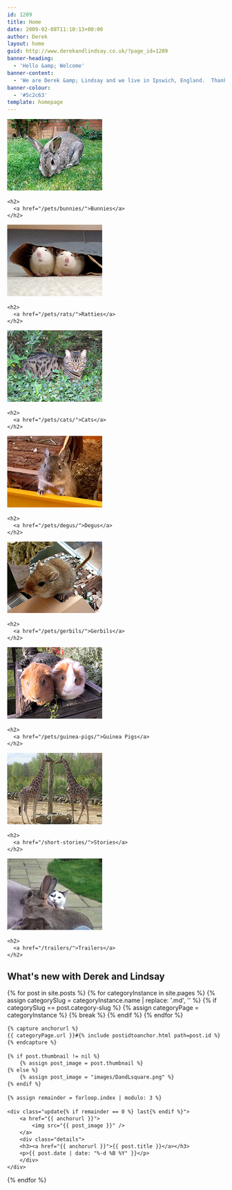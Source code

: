 ```yaml
---
id: 1209
title: Home
date: 2009-02-08T11:10:13+00:00
author: Derek
layout: home
guid: http://www.derekandlindsay.co.uk/?page_id=1209
banner-heading:
  - 'Hello &amp; Welcome'
banner-content:
  - 'We are Derek &amp; Lindsay and we live in Ipswich, England.  Thank you for visiting us as we share some of our favourite things.  From tales about the beautiful critters who have made up our family over the years, short stories and other things we love.'
banner-colour:
  - '#5c2c63'
template: homepage
---
```


<div id="areas" class="fourwide">
  <div class="area">
    <a href="/pets/bunnies/"><img src="/images/homepage/bunnies.jpg" alt="Bunnies" /></a>
    
    <h2>
      <a href="/pets/bunnies/">Bunnies</a>
    </h2>
  </div>
  
  <div class="area">
    <a href="/pets/rats/"><img src="/images/homepage/ratties.jpg" alt="Ratties" /></a> 
    
    <h2>
      <a href="/pets/rats/">Ratties</a>
    </h2>
  </div>
  
  <div class="area">
    <a href="/pets/cats/"><img src="/images/homepage/cats.jpg" alt="Cats" /></a>
    
    <h2>
      <a href="/pets/cats/">Cats</a>
    </h2>
  </div>
  
  <div class="area last">
    <a href="/pets/degus/"><img src="/images/homepage/home_degu.jpg" alt="Degus" /></a>
    
    <h2>
      <a href="/pets/degus/">Degus</a>
    </h2>
  </div>
  
  <div class="area">
    <a href="/pets/gerbils/"><img src="/images/homepage/gerbils.jpg" alt="Gerbils" /></a>
    
    <h2>
      <a href="/pets/gerbils/">Gerbils</a>
    </h2>
  </div>
  
  <div class="area">
    <a href="/pets/guinea-pigs/"><img src="/images/homepage/guineapigs.jpg" alt="Guinea Pigs" /></a>
    
    <h2>
      <a href="/pets/guinea-pigs/">Guinea Pigs</a>
    </h2>
  </div>
  
  <div class="area">
    <a href="/short-stories/"><img src="/images/homepage/stories.jpg" alt="Stories" /></a>
    
    <h2>
      <a href="/short-stories/">Stories</a>
    </h2>
  </div>
  
  <div class="area last">
    <a href="/trailers/"><img src="/images/homepage/sillytrailers.jpg" alt="Silly Trailers" /></a>
    
    <h2>
      <a href="/trailers/">Trailers</a>
    </h2>
  </div>
</div>

<div id="updates" class="tintbg">
	<h2>What's new with Derek and Lindsay</h2>

{% for post in site.posts %}
	{% for categoryInstance in site.pages %}
		{% assign categorySlug = categoryInstance.name | replace: '.md', '' %}
		{% if categorySlug == post.category-slug %}
			{% assign categoryPage = categoryInstance %}
			{% break %}
		{% endif %}
	{% endfor %}

	{% capture anchorurl %}
	{{ categoryPage.url }}#{% include postidtoanchor.html path=post.id %}
	{% endcapture %}
	
	{% if post.thumbnail != nil %}
		{% assign post_image = post.thumbnail %}
	{% else %}
		{% assign post_image = "images/DandLsquare.png" %}
	{% endif %}

	{% assign remainder = forloop.index | modulo: 3 %}	
	
	<div class="update{% if remainder == 0 %} last{% endif %}">
		<a href="{{ anchorurl }}">
			<img src="{{ post_image }}" />
		</a>
		<div class="details">
		<h3><a href="{{ anchorurl }}">{{ post.title }}</a></h3>
		<p>{{ post.date | date: "%-d %B %Y" }}</p>
		</div>
	</div>

{% endfor %}

</div>
<div class="clearer"></div>
